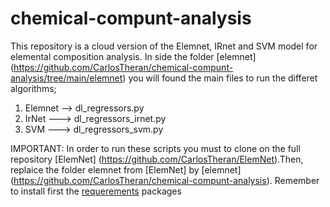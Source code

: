 # chemical-compunt-analysis
This repository is a cloud version of the Elemnet, IRnet and SVM model for elemental composition analysis. In side the folder [elemnet] (https://github.com/CarlosTheran/chemical-compunt-analysis/tree/main/elemnet) you will found the main files to run the differet algorithms;
 1. Elemnet --> dl_regressors.py
 2. IrNet  ---> dl_regressors_irnet.py
 3. SVM    ---> dl_regressors_svm.py

IMPORTANT: In order to run these scripts you must to clone on the full repository [ElemNet] (https://github.com/CarlosTheran/ElemNet).Then, replaice the folder elemnet from [ElemNet] by [elemnet] (https://github.com/CarlosTheran/chemical-compunt-analysis). Remember to install first the [requerements](requirements.txt) packages  
